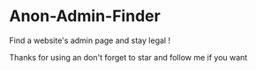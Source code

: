 # Anon-Admin-Finder
Find a website's admin page and stay legal !

Thanks for using an don't forget to star and follow me if you want

